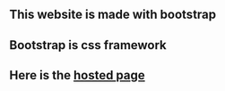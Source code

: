## This website is made with bootstrap
## Bootstrap is css framework
## Here is the <a href=" https://taofikatpurity01.github.io/p.ass5/">hosted page</a>
